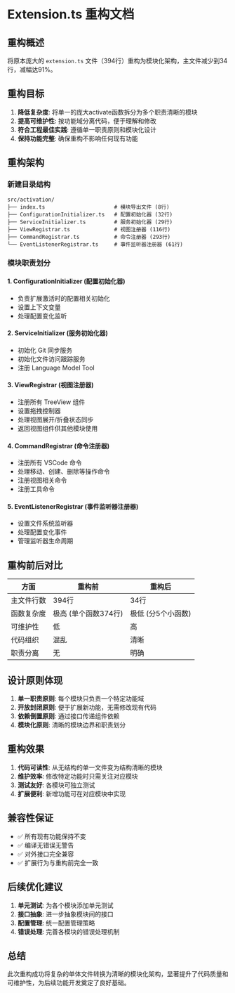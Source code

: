 # Extension.ts 重构文档

## 重构概述

将原本庞大的 `extension.ts` 文件（394行）重构为模块化架构，主文件减少到34行，减幅达91%。

## 重构目标

1. **降低复杂度**: 将单一的庞大activate函数拆分为多个职责清晰的模块
2. **提高可维护性**: 按功能域分离代码，便于理解和修改
3. **符合工程最佳实践**: 遵循单一职责原则和模块化设计
4. **保持功能完整**: 确保重构不影响任何现有功能

## 重构架构

### 新建目录结构
```
src/activation/
├── index.ts                      # 模块导出文件 (8行)
├── ConfigurationInitializer.ts   # 配置初始化器 (32行)
├── ServiceInitializer.ts         # 服务初始化器 (29行)
├── ViewRegistrar.ts              # 视图注册器 (116行)
├── CommandRegistrar.ts           # 命令注册器 (293行)
└── EventListenerRegistrar.ts     # 事件监听器注册器 (61行)
```

### 模块职责划分

#### 1. ConfigurationInitializer (配置初始化器)
- 负责扩展激活时的配置相关初始化
- 设置上下文变量
- 处理配置变化监听

#### 2. ServiceInitializer (服务初始化器)
- 初始化 Git 同步服务
- 初始化文件访问跟踪服务
- 注册 Language Model Tool

#### 3. ViewRegistrar (视图注册器)
- 注册所有 TreeView 组件
- 设置拖拽控制器
- 处理视图展开/折叠状态同步
- 返回视图组件供其他模块使用

#### 4. CommandRegistrar (命令注册器)
- 注册所有 VSCode 命令
- 处理移动、创建、删除等操作命令
- 注册视图相关命令
- 注册工具命令

#### 5. EventListenerRegistrar (事件监听器注册器)
- 设置文件系统监听器
- 处理配置变化事件
- 管理监听器生命周期

## 重构前后对比

| 方面 | 重构前 | 重构后 |
|------|--------|--------|
| 主文件行数 | 394行 | 34行 |
| 函数复杂度 | 极高 (单个函数374行) | 极低 (分5个小函数) |
| 可维护性 | 低 | 高 |
| 代码组织 | 混乱 | 清晰 |
| 职责分离 | 无 | 明确 |

## 设计原则体现

1. **单一职责原则**: 每个模块只负责一个特定功能域
2. **开放封闭原则**: 便于扩展新功能，无需修改现有代码
3. **依赖倒置原则**: 通过接口传递组件依赖
4. **模块化原则**: 清晰的模块边界和职责划分

## 重构效果

1. **代码可读性**: 从无结构的单一文件变为结构清晰的模块
2. **维护效率**: 修改特定功能时只需关注对应模块
3. **测试友好**: 各模块可独立测试
4. **扩展便利**: 新增功能可在对应模块中实现

## 兼容性保证

- ✅ 所有现有功能保持不变
- ✅ 编译无错误无警告
- ✅ 对外接口完全兼容
- ✅ 扩展行为与重构前完全一致

## 后续优化建议

1. **单元测试**: 为各个模块添加单元测试
2. **接口抽象**: 进一步抽象模块间的接口
3. **配置管理**: 统一配置管理策略
4. **错误处理**: 完善各模块的错误处理机制

## 总结

此次重构成功将复杂的单体文件转换为清晰的模块化架构，显著提升了代码质量和可维护性，为后续功能开发奠定了良好基础。